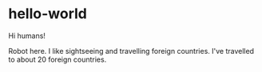 # hello-world

Hi humans!

Robot here. I like sightseeing and travelling foreign countries.
I've travelled to about 20 foreign countries.
